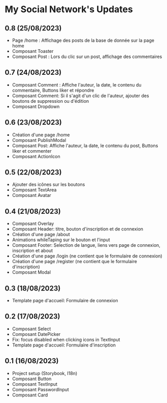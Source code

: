 # My Social Network's Updates

## 0.8 (25/08/2023)
- Page /home : Affichage des posts de la base de donnée sur la page home
- Composant Toaster
- Composant Post : Lors du clic sur un post, affichage des commentaires

## 0.7 (24/08/2023)
- Composant Comment : Affiche l'auteur, la date, le contenu du commentaire, Buttons liker et répondre
- Composant Comment: Si il s'agit d'un clic de l'auteur, ajouter des boutons de suppression ou d'édition
- Composant Dropdown

## 0.6 (23/08/2023)
- Création d'une page /home
- Composant PublishModal
- Composant Post: Affiche l'auteur, la date, le contenu du post, Buttons liker et commenter
- Composant ActionIcon

## 0.5 (22/08/2023)
- Ajouter des icônes sur les boutons
- Composant TextArea
- Composant Avatar

## 0.4 (21/08/2023)
- Composant Overlay
- Composant Header: titre, bouton d'inscription et de connexion
- Création d'une page /about
- Animations whileTaping sur le bouton et l'input
- Composant Footer: Selection de langue, liens vers page de connexion, inscription et about
- Création d'une page /login (ne contient que le formulaire de connexion)
- Création d'une page /register (ne contient que le formulaire d'inscription)
- Composant Modal

## 0.3 (18/08/2023)
- Template page d'accueil: Formulaire de connexion

## 0.2 (17/08/2023)
- Composant Select
- Composant DatePicker
- Fix: focus disabled when clicking icons in TextInput
- Template page d'accueil: Formulaire d'inscription

## 0.1 (16/08/2023)
- Project setup (Storybook, I18n)
- Composant Button
- Composant TextInput
- Composant PasswordInput
- Composant Card
